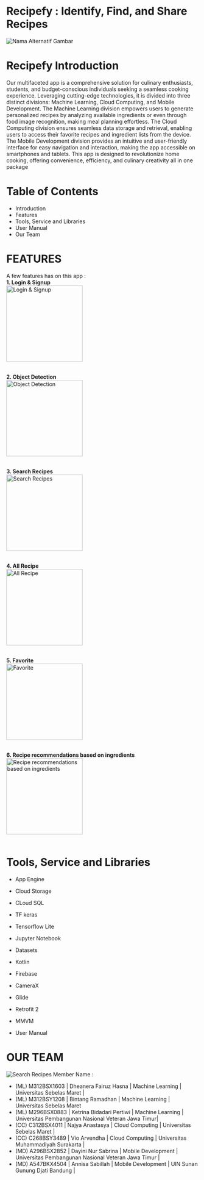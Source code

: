 # Recipefy : Identify, Find, and Share Recipes #

![Nama Alternatif Gambar](https://storage.googleapis.com/recipefy-407103.appspot.com/images/profile/1.png)

# Recipefy Introduction
Our multifaceted app is a comprehensive solution for culinary enthusiasts, students, and budget-conscious individuals seeking a seamless cooking experience. Leveraging cutting-edge technologies, it is divided into three distinct divisions: Machine Learning, Cloud Computing, and Mobile Development. The Machine Learning division empowers users to generate personalized recipes by analyzing available ingredients or even through food image recognition, making meal planning effortless. The Cloud Computing division ensures seamless data storage and retrieval, enabling users to access their favorite recipes and ingredient lists from the device. The Mobile Development division provides an intuitive and user-friendly interface for easy navigation and interaction, making the app accessible on smartphones and tablets. This app is designed to revolutionize home cooking, offering convenience, efficiency, and culinary creativity all in one package

# Table of Contents
  * Introduction
  * Features
  * Tools, Service and Libraries
  * User Manual
  * Our Team
  
# FEATURES
A few features has on this app : <br>
**1. Login & Signup** <br>
<img src="https://storage.googleapis.com/recipefy-407103.appspot.com/images/profile/login.png" alt="Login & Signup" width="200"><br><br>

**2. Object Detection** <br>
<img src="https://storage.googleapis.com/recipefy-407103.appspot.com/images/profile/objectDetection.png" alt="Object Detection" width="200"><br><br>

**3. Search Recipes** <br>
<img src="https://storage.googleapis.com/recipefy-407103.appspot.com/images/profile/search.png" alt="Search Recipes" width="200"><br><br>

**4. All Recipe** <br>
<img src="https://storage.googleapis.com/recipefy-407103.appspot.com/images/profile/allrecipe.png" alt="All Recipe" width="200"><br><br>

**5. Favorite** <br>
<img src="https://storage.googleapis.com/recipefy-407103.appspot.com/images/profile/favorite.png" alt="Favorite" width="200"><br><br>

**6. Recipe recommendations based on ingredients** <br>
<img src="https://storage.googleapis.com/recipefy-407103.appspot.com/images/profile/ingredients.png" alt="Recipe recommendations based on ingredients" width="200"><br><br>


# Tools, Service and Libraries
* App Engine
* Cloud Storage
* CLoud SQL
* TF keras
* Tensorflow Lite
* Jupyter Notebook
* Datasets
* Kotlin
* Firebase
* CameraX
* Glide
* Retrofit 2  
* MMVM

* User Manual

# OUR TEAM
![Search Recipes](https://storage.googleapis.com/recipefy-407103.appspot.com/images/profile/team.png)
Member Name :
* (ML) M312BSX1603 | Dheanera Fairuz Hasna | Machine Learning | Universitas Sebelas Maret |
* (ML) M312BSY1208 | Bintang Ramadhan | Machine Learning | Universitas Sebelas Maret 
* (ML) M296BSX0883 | Ketrina Bidadari Pertiwi | Machine Learning | Universitas Pembangunan Nasional Veteran Jawa Timur|
* (CC) C312BSX4011 | Najya Anastasya | Cloud Computing | Universitas Sebelas Maret |
* (CC) C268BSY3489 | Vio Arvendha | Cloud Computing | Universitas Muhammadiyah Surakarta |
* (MD) A296BSX2852 | Dayini Nur Sabrina | Mobile Development | Universitas Pembangunan Nasional Veteran Jawa Timur |
* (MD) A547BKX4504 | Annisa Sabillah | Mobile Development | UIN Sunan Gunung Djati Bandung |
